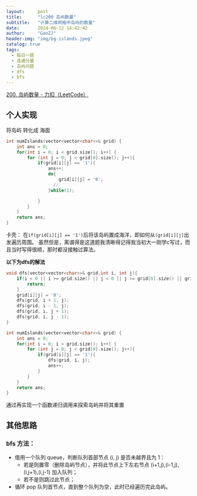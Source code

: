 ```yaml
---
layout:     post
title:      "lc200 岛屿数量"
subtitle:   "计算二维网格中岛屿的数量"
date:       2024-06-12 14:42:42
author:     "GanZJ"
header-img: "img/bg-islands.jpeg"
catalog: true
tags:
  - 每日一题
  - 连通分量
  - 岛屿问题
  - dfs
  - bfs
---
```




[200. 岛屿数量 - 力扣（LeetCode）](https://leetcode.cn/problems/number-of-islands/description/)

## 个人实现

将岛屿 转化成 海面 

```cpp
int numIslands(vector<vector<char>>& grid) {
    int ans = 0;
    for(int i = 0; i < grid.size(); i++) {
        for (int j = 0; j < grid[0].size(); j++){
            if(grid[i][j] == '1'){
                ans++;
                do{
                    grid[i][j] = '0';
                  //
                }while(1);

            }
        }
    }  
    return ans;     
}
```

卡壳： 在`if(grid[i][j] == '1')`后将该岛屿置成海洋，即如何从`(grid[i][j]`出发遍历周围。 虽然但是，离谱得是这道题我清晰得记得我当初大一刚学c写过，而且当时写得很顺，那时都没接触过算法。



**以下为dfs的解法**

```cpp
void dfs(vector<vector<char>>& grid,int i, int j){
    if(i < 0 || i >= grid.size() || j < 0 || j >= grid[0].size() || grid[i][j] == '0'){
        return;
    }
    grid[i][j] = '0';
    dfs(grid, i + 1, j);
    dfs(grid, i - 1, j);
    dfs(grid, i, j + 1);
    dfs(grid, i, j - 1);
}

int numIslands(vector<vector<char>>& grid) {
    int ans = 0;
    for(int i = 0; i < grid.size(); i++) {
        for (int j = 0; j < grid[0].size(); j++){
            if(grid[i][j] == '1'){
                dfs(grid, i, j);
                ans++;
            }
        }
    }  
    return ans;     
}
```

通过再实现一个函数递归调用来探索岛屿并将其重置

## 其他思路

### bfs 方法：

- 借用一个队列 queue，判断队列首部节点 (i, j) 是否未越界且为 1：
  - 若是则置零（删除岛屿节点），并将此节点上下左右节点 (i+1,j),(i-1,j),(i,j+1),(i,j-1) 加入队列；
  - 若不是则跳过此节点；
- 循环 pop 队列首节点，直到整个队列为空，此时已经遍历完此岛屿。







